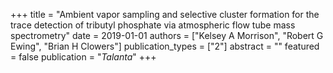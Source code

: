 +++
title = "Ambient vapor sampling and selective cluster formation for the trace detection of tributyl phosphate via atmospheric flow tube mass spectrometry"
date = 2019-01-01
authors = ["Kelsey A Morrison", "Robert G Ewing", "Brian H Clowers"]
publication_types = ["2"]
abstract = ""
featured = false
publication = "*Talanta*"
+++

